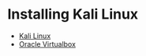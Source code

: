 # Installing Kali Linux
* [Kali Linux](https://www.kali.org/)
* [Oracle Virtualbox](https://www.virtualbox.org/wiki/VirtualBox)
